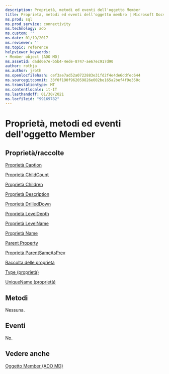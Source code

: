 ```yaml
---
description: Proprietà, metodi ed eventi dell'oggetto Member
title: Proprietà, metodi ed eventi dell'oggetto membro | Microsoft Docs
ms.prod: sql
ms.prod_service: connectivity
ms.technology: ado
ms.custom: ''
ms.date: 01/19/2017
ms.reviewer: ''
ms.topic: reference
helpviewer_keywords:
- Member object [ADO MD]
ms.assetid: dadd6e7e-b5b4-4ede-8747-ae67ec917d90
author: rothja
ms.author: jroth
ms.openlocfilehash: cef3ae7ad52a0722883e31fd2f4e4de6ddfec644
ms.sourcegitcommit: 33f0f190f962059826e002be165a2bef4f9e350c
ms.translationtype: MT
ms.contentlocale: it-IT
ms.lasthandoff: 01/30/2021
ms.locfileid: "99169782"
---
```

# <a name="member-object-properties-methods-and-events"></a>Proprietà, metodi ed eventi dell'oggetto Member
## <a name="propertiescollections"></a>Proprietà/raccolte  
 [Proprietà Caption](./caption-property-ado-md.md)  
  
 [Proprietà ChildCount](./childcount-property-ado-md.md)  
  
 [Proprietà Children](./children-property-ado-md.md)  
  
 [Proprietà Description](./description-property-ado-md.md)  
  
 [Proprietà DrilledDown](./drilleddown-property-ado-md.md)  
  
 [Proprietà LevelDepth](./leveldepth-property-ado-md.md)  
  
 [Proprietà LevelName](./levelname-property-ado-md.md)  
  
 [Proprietà Name](./name-property-ado-md.md)  
  
 [Parent Property](./parent-property-ado-md.md)  
  
 [Proprietà ParentSameAsPrev](./parentsameasprev-property-ado-md.md)  
  
 [Raccolta delle proprietà](../ado-api/properties-collection-ado.md)  
  
 [Type (proprietà)](./type-property-ado-md.md)  
  
 [UniqueName (proprietà)](./uniquename-property-ado-md.md)  
  
## <a name="methods"></a>Metodi  
 Nessuna.  
  
## <a name="events"></a>Eventi  
 No.  
  
## <a name="see-also"></a>Vedere anche  
 [Oggetto Member (ADO MD)](./member-object-ado-md.md)